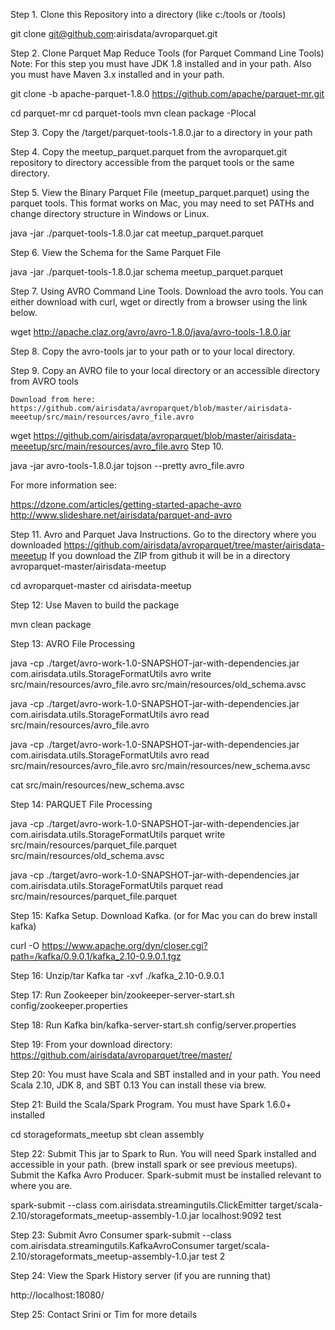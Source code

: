 Step 1. Clone this Repository into a directory (like c:/tools or /tools)

git clone git@github.com:airisdata/avroparquet.git

Step 2. Clone Parquet Map Reduce Tools (for Parquet Command Line Tools) Note: For this step you must have JDK 1.8 installed and in your path. Also you must have Maven 3.x installed and in your path.

git clone -b apache-parquet-1.8.0 https://github.com/apache/parquet-mr.git

cd parquet-mr cd parquet-tools mvn clean package -Plocal

Step 3. Copy the /target/parquet-tools-1.8.0.jar to a directory in your path

Step 4. Copy the meetup_parquet.parquet from the avroparquet.git repository to directory accessible from the parquet tools or the same directory.

Step 5. View the Binary Parquet File (meetup_parquet.parquet) using the parquet tools. This format works on Mac, you may need to set PATHs and change directory structure in Windows or Linux.

java -jar ./parquet-tools-1.8.0.jar cat meetup_parquet.parquet

Step 6. View the Schema for the Same Parquet File

java -jar ./parquet-tools-1.8.0.jar schema meetup_parquet.parquet

Step 7. Using AVRO Command Line Tools. Download the avro tools. You can either download with curl, wget or directly from a browser using the link below.

wget http://apache.claz.org/avro/avro-1.8.0/java/avro-tools-1.8.0.jar

Step 8. Copy the avro-tools jar to your path or to your local directory.

Step 9. Copy an AVRO file to your local directory or an accessible directory from AVRO tools

    Download from here:  https://github.com/airisdata/avroparquet/blob/master/airisdata-meeetup/src/main/resources/avro_file.avro

wget https://github.com/airisdata/avroparquet/blob/master/airisdata-meeetup/src/main/resources/avro_file.avro
Step 10.

java -jar avro-tools-1.8.0.jar tojson --pretty avro_file.avro

For more information see:

https://dzone.com/articles/getting-started-apache-avro http://www.slideshare.net/airisdata/parquet-and-avro

Step 11. Avro and Parquet Java Instructions. Go to the directory where you downloaded https://github.com/airisdata/avroparquet/tree/master/airisdata-meeetup
If you download the ZIP from github it will be in a directory avroparquet-master/airisdata-meetup

cd avroparquet-master cd airisdata-meetup

Step 12: Use Maven to build the package

mvn clean package

Step 13: AVRO File Processing

java -cp ./target/avro-work-1.0-SNAPSHOT-jar-with-dependencies.jar com.airisdata.utils.StorageFormatUtils avro write src/main/resources/avro_file.avro src/main/resources/old_schema.avsc

java -cp ./target/avro-work-1.0-SNAPSHOT-jar-with-dependencies.jar com.airisdata.utils.StorageFormatUtils avro read src/main/resources/avro_file.avro

java -cp ./target/avro-work-1.0-SNAPSHOT-jar-with-dependencies.jar com.airisdata.utils.StorageFormatUtils avro read src/main/resources/avro_file.avro src/main/resources/new_schema.avsc

cat src/main/resources/new_schema.avsc

Step 14: PARQUET File Processing

java -cp ./target/avro-work-1.0-SNAPSHOT-jar-with-dependencies.jar com.airisdata.utils.StorageFormatUtils parquet write src/main/resources/parquet_file.parquet src/main/resources/old_schema.avsc

java -cp ./target/avro-work-1.0-SNAPSHOT-jar-with-dependencies.jar com.airisdata.utils.StorageFormatUtils parquet read src/main/resources/parquet_file.parquet

Step 15: Kafka Setup. Download Kafka. (or for Mac you can do brew install kafka)

curl -O https://www.apache.org/dyn/closer.cgi?path=/kafka/0.9.0.1/kafka_2.10-0.9.0.1.tgz

Step 16: Unzip/tar Kafka tar -xvf ./kafka_2.10-0.9.0.1

Step 17: Run Zookeeper bin/zookeeper-server-start.sh config/zookeeper.properties

Step 18: Run Kafka bin/kafka-server-start.sh config/server.properties

Step 19: From your download directory: https://github.com/airisdata/avroparquet/tree/master/

Step 20: You must have Scala and SBT installed and in your path. You need Scala 2.10, JDK 8, and SBT 0.13 You can install these via brew.

Step 21: Build the Scala/Spark Program. You must have Spark 1.6.0+ installed

cd storageformats_meetup sbt clean assembly

Step 22: Submit This jar to Spark to Run. You will need Spark installed and accessible in your path. (brew install spark or see previous meetups). Submit the Kafka Avro Producer. Spark-submit must be installed relevant to where you are.

spark-submit --class com.airisdata.streamingutils.ClickEmitter target/scala-2.10/storageformats_meetup-assembly-1.0.jar localhost:9092 test

Step 23: Submit Avro Consumer spark-submit --class com.airisdata.streamingutils.KafkaAvroConsumer target/scala-2.10/storageformats_meetup-assembly-1.0.jar test 2

Step 24: View the Spark History server (if you are running that)

http://localhost:18080/

Step 25: Contact Srini or Tim for more details
